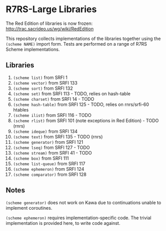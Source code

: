 # R7RS-Large Libraries

The Red Edition of libraries is now frozen:
http://trac.sacrideo.us/wg/wiki/RedEdition

This repository collects implementations of the libraries together using 
the `(scheme NAME)` import form.  Tests are performed on a range of R7RS 
Scheme implementations.  

## Libraries

1. `(scheme list)` from SRFI 1
2. `(scheme vector)` from SRFI 133
3. `(scheme sort)` from SRFI 132
4. `(scheme set)` from SRFI 113 - TODO, relies on hash-table
5. `(scheme charset)` from SRFI 14 - TODO
6. `(scheme hash-table)` from SRFI 125 - TODO, relies on rnrs/srfi-60 htables
7. `(scheme ilist)` from SRFI 116 - TODO
8. `(scheme rlist)` from SRFI 101 (note exceptions in Red Edition) - TODO (rnrs)
9. `(scheme ideque)` from SRFI 134
10. `(scheme text)` from SRFI 135 - TODO (rnrs)
11. `(scheme generator)` from SRFI 121
12. `(scheme lseq)` from SRFI 127 - TODO
13. `(scheme stream)` from SRFI 41 - TODO
14. `(scheme box)` from SRFI 111
15. `(scheme list-queue)` from SRFI 117
16. `(scheme ephemeron)` from SRFI 124
17. `(scheme comparator)` from SRFI 128

## Notes

`(scheme generator)` does not work on Kawa due to continuations unable to 
implement coroutines.

`(scheme ephemeron)` requires implementation-specific code.  The trivial 
implementation is provided here, to write code against.

